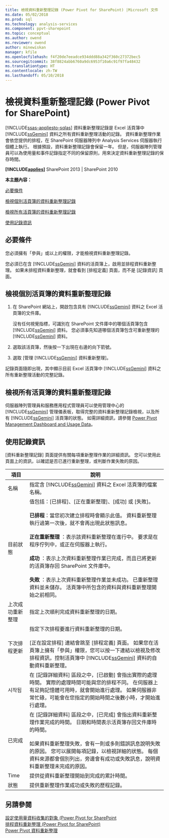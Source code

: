 ```yaml
---
title: 檢視資料重新整理記錄 (Power Pivot for SharePoint) |Microsoft 文件
ms.date: 05/02/2018
ms.prod: sql
ms.technology: analysis-services
ms.component: ppvt-sharepoint
ms.topic: conceptual
ms.author: owend
ms.reviewer: owend
author: minewiskan
manager: kfile
ms.openlocfilehash: f4f20de7eeadce934ddd88a342f360c27372bec5
ms.sourcegitcommit: 38f8824abb6760a9dc6953f10a6c91f97fa48432
ms.translationtype: HT
ms.contentlocale: zh-TW
ms.lasthandoff: 05/10/2018
---
```

# <a name="view-data-refresh-history-power-pivot-for-sharepoint"></a>檢視資料重新整理記錄 (Power Pivot for SharePoint)
[!INCLUDE[ssas-appliesto-sqlas](../../includes/ssas-appliesto-sqlas.md)]
  資料重新整理記錄是 Excel 活頁簿中 [!INCLUDE[ssGemini](../../includes/ssgemini-md.md)] 資料之所有資料重新整理活動的記錄。 資料重新整理作業會依您提供的排程，在 SharePoint 伺服器陣列中 Analysis Services 伺服器執行個體上執行。 根據預設，資料重新整理記錄會保留一年。 但是，伺服器陣列管理員可以為使用量和事件記錄指定不同的保留原則，用來決定資料重新整理記錄的保存時間。  
  
 **[!INCLUDE[applies](../../includes/applies-md.md)]**  SharePoint 2013 | SharePoint 2010  
  
 **本主題內容：**  
  
 [必要條件](#prereq)  
  
 [檢視個別活頁簿的資料重新整理記錄](#viewhistory)  
  
 [檢視所有活頁簿的資料重新整理記錄](#viewITOps)  
  
 [使用記錄資訊](#pageelements)  
  
##  <a name="prereq"></a> 必要條件  
 您必須擁有「參與」或以上的權限，才能檢視資料重新整理記錄。  
  
 您必須已在含 [!INCLUDE[ssGemini](../../includes/ssgemini-md.md)] 資料的活頁簿上，啟用並排程資料重新整理。 如果未排程資料重新整理，就會看到 [排程定義] 頁面，而不是 [記錄資訊] 頁面。  
  
##  <a name="viewhistory"></a> 檢視個別活頁簿的資料重新整理記錄  
  
1.  在 SharePoint 網站上，開啟包含具有 [!INCLUDE[ssGemini](../../includes/ssgemini-md.md)] 資料之 Excel 活頁簿的文件庫。  
  
     沒有任何視覺指標，可識別在 SharePoint 文件庫中的哪個活頁簿包含 [!INCLUDE[ssGemini](../../includes/ssgemini-md.md)] 資料。 您必須事先知道哪個活頁簿包含可重新整理的 [!INCLUDE[ssGemini](../../includes/ssgemini-md.md)] 資料。  
  
2.  選取該活頁簿，然後按一下出現在右邊的向下箭號。  
  
3.  選取 [管理 [!INCLUDE[ssGemini](../../includes/ssgemini-md.md)] 資料重新整理]。  
  
 記錄頁面隨即出現，其中顯示目前 Excel 活頁簿中 [!INCLUDE[ssGemini](../../includes/ssgemini-md.md)] 資料之所有重新整理活動的完整記錄。  
  
##  <a name="viewITOps"></a> 檢視所有活頁簿的資料重新整理記錄  
 伺服器陣列管理員和服務應用程式管理員可以使用管理中心的 [!INCLUDE[ssGemini](../../includes/ssgemini-md.md)] 管理儀表板，取得完整的資料重新整理記錄檢視，以及所有 [!INCLUDE[ssGemini](../../includes/ssgemini-md.md)] 活頁簿的狀態。 如需詳細資訊，請參閱 [Power Pivot Management Dashboard and Usage Data](../../analysis-services/power-pivot-sharepoint/power-pivot-management-dashboard-and-usage-data.md)。  
  
##  <a name="pageelements"></a> 使用記錄資訊  
 [資料重新整理記錄] 頁面提供有關每項重新整理作業的詳細資訊。 您可以使用此頁面上的資訊，以確認是否已進行重新整理，或判斷作業失敗的原因。  
  
|項目|說明|  
|----------|-----------------|  
|名稱|指定含 [!INCLUDE[ssGemini](../../includes/ssgemini-md.md)] 資料之 Excel 活頁簿的檔案名稱。|  
|目前狀態|值包括：[已排程]、[正在重新整理]、[成功] 或 [失敗]。<br /><br /> **已排程**：當您初次建立排程時會顯示此值。 資料重新整理執行過第一次後，就不會再出現此狀態訊息。<br /><br /> **正在重新整理** ：表示該資料重新整理在進行中。 要求是在程序佇列中，或正在伺服器上執行。<br /><br /> **成功** ：表示上次資料重新整理作業已完成，而且已將更新的活頁簿存回 SharePoint 文件庫中。<br /><br /> **失敗** ：表示上次資料重新整理作業並未成功。 已重新整理資料並未儲存。 活頁簿中所包含的資料與資料重新整理開始之前相同。|  
|上次成功重新整理|指定上次順利完成資料重新整理的日期。|  
|下次排程更新|指定下次排程要進行資料重新整理的日期。<br /><br /> [正在設定排程] 連結會跳至 [排程定義] 頁面。 如果您在活頁簿上擁有「參與」權限，您可以按一下連結以檢視及修改排程資訊，控制活頁簿中 [!INCLUDE[ssGemini](../../includes/ssgemini-md.md)] 資料的自動資料重新整理。|  
|시작됨|在 [記錄詳細資料] 區段之中，[已啟動] 會指出實際的處理時間。 實際的處理時間可能與您的排程不同。 在伺服器上有足夠記憶體可用時，就會開始進行處理。 如果伺服器非常忙碌，可能會在您指定的開始時間之後數小時，才開始進行處理。|  
|已完成|在 [記錄詳細資料] 區段之中，[已完成] 會指出資料重新整理作業完成的時間。 日期和時間表示活頁簿存回文件庫時的時間。<br /><br /> 如果資料重新整理失敗，會有一則或多則錯誤訊息說明失敗的原因。 您可以展開每項記錄，以檢視詳細的狀態。 每個資料來源都會個別列出，旁邊會有成功或失敗訊息，說明資料重新整理未完成的原因。|  
|Time|提供從資料重新整理開始到完成的累計時間。|  
|狀態|提供重新整理作業成功或失敗的歷程記錄。|  
  
## <a name="see-also"></a>另請參閱  
 [設定使用量資料收集的對象 &#40;Power Pivot for SharePoint](../../analysis-services/power-pivot-sharepoint/configure-usage-data-collection-for-power-pivot-for-sharepoint.md)   
 [排程資料重新整理 (Power Pivot for SharePoint)](http://msdn.microsoft.com/en-us/8571208f-6aae-4058-83c6-9f916f5e2f9b)   
 [Power Pivot 資料重新整理](../../analysis-services/power-pivot-sharepoint/power-pivot-data-refresh.md)  
  
  
